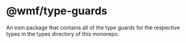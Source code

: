 # @wmf/type-guards

An esm package that contains all of the type guards for the respective types in the types directory of this monorepo.
